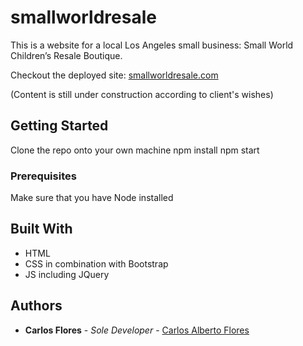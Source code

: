 # smallworldresale

This is a website for a local Los Angeles small business: Small World Children’s Resale Boutique.

Checkout the deployed site: [smallworldresale.com](http://smallworldresale.com)

(Content is still under construction according to client's wishes)

## Getting Started

Clone the repo onto your own machine
npm install
npm start

### Prerequisites

Make sure that you have Node installed

## Built With

* HTML
* CSS in combination with Bootstrap
* JS including JQuery

## Authors

* **Carlos Flores** - *Sole Developer* - [Carlos Alberto Flores](http://carlosalbertoflores.com)